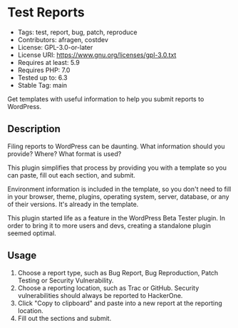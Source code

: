 # Test Reports

* Tags: test, report, bug, patch, reproduce
* Contributors: afragen, costdev
* License: GPL-3.0-or-later
* License URI: https://www.gnu.org/licenses/gpl-3.0.txt
* Requires at least: 5.9
* Requires PHP: 7.0
* Tested up to: 6.3
* Stable Tag: main

Get templates with useful information to help you submit reports to WordPress.

## Description

Filing reports to WordPress can be daunting. What information should you provide? Where? What format is used?

This plugin simplifies that process by providing you with a template so you can paste, fill out each section, and submit.

Environment information is included in the template, so you don't need to fill in your browser,
theme, plugins, operating system, server, database, or any of their versions. It's already in the template.

This plugin started life as a feature in the WordPress Beta Tester plugin. In order to bring it to more users and devs, creating a standalone plugin seemed optimal.

## Usage

1. Choose a report type, such as Bug Report, Bug Reproduction, Patch Testing or Security Vulnerability.
2. Choose a reporting location, such as Trac or GitHub. Security vulnerabilities should always be reported to HackerOne.
3. Click "Copy to clipboard" and paste into a new report at the reporting location.
4. Fill out the sections and submit.

